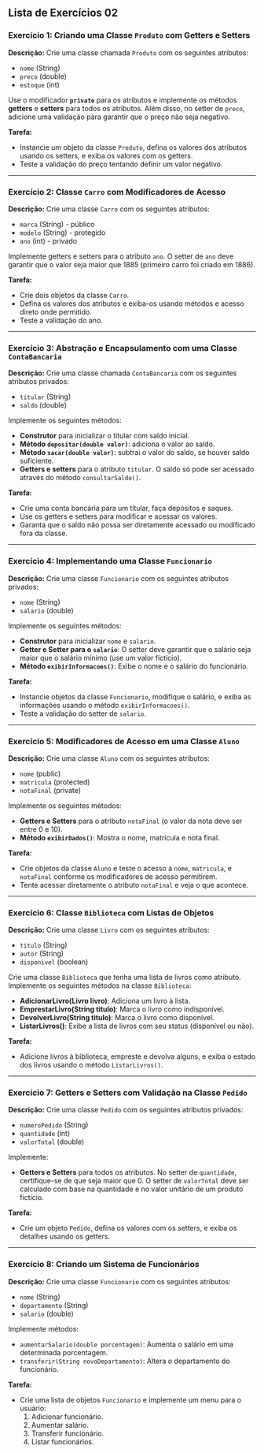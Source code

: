 
## Lista de Exercícios 02


### Exercício 1: Criando uma Classe `Produto` com Getters e Setters

**Descrição:**
Crie uma classe chamada `Produto` com os seguintes atributos:
- `nome` (String)
- `preco` (double)
- `estoque` (int)

Use o modificador **`private`** para os atributos e implemente os métodos **getters** e **setters** para todos os atributos. Além disso, no setter de `preco`, adicione uma validação para garantir que o preço não seja negativo.

**Tarefa:**
- Instancie um objeto da classe `Produto`, defina os valores dos atributos usando os setters, e exiba os valores com os getters.
- Teste a validação do preço tentando definir um valor negativo.

---

### Exercício 2: Classe `Carro` com Modificadores de Acesso

**Descrição:**
Crie uma classe `Carro` com os seguintes atributos:
- `marca` (String) - público
- `modelo` (String) - protegido
- `ano` (int) - privado

Implemente getters e setters para o atributo `ano`. O setter de `ano` deve garantir que o valor seja maior que 1885 (primeiro carro foi criado em 1886).

**Tarefa:**
- Crie dois objetos da classe `Carro`.
- Defina os valores dos atributos e exiba-os usando métodos e acesso direto onde permitido.
- Teste a validação do ano.

---

### Exercício 3: Abstração e Encapsulamento com uma Classe `ContaBancaria`

**Descrição:**
Crie uma classe chamada `ContaBancaria` com os seguintes atributos privados:
- `titular` (String)
- `saldo` (double)

Implemente os seguintes métodos:
- **Construtor** para inicializar o titular com saldo inicial.
- **Método `depositar(double valor)`**: adiciona o valor ao saldo.
- **Método `sacar(double valor)`**: subtrai o valor do saldo, se houver saldo suficiente.
- **Getters e setters** para o atributo `titular`. O saldo só pode ser acessado através do método `consultarSaldo()`.

**Tarefa:**
- Crie uma conta bancária para um titular, faça depósitos e saques.
- Use os getters e setters para modificar e acessar os valores.
- Garanta que o saldo não possa ser diretamente acessado ou modificado fora da classe.

---

### Exercício 4: Implementando uma Classe `Funcionario`

**Descrição:**
Crie uma classe `Funcionario` com os seguintes atributos privados:
- `nome` (String)
- `salario` (double)

Implemente os seguintes métodos:
- **Construtor** para inicializar `nome` e `salario`.
- **Getter e Setter para o `salario`**: O setter deve garantir que o salário seja maior que o salário mínimo (use um valor fictício).
- **Método `exibirInformacoes()`**: Exibe o nome e o salário do funcionário.

**Tarefa:**
- Instancie objetos da classe `Funcionario`, modifique o salário, e exiba as informações usando o método `exibirInformacoes()`.
- Teste a validação do setter de `salario`.

---

### Exercício 5: Modificadores de Acesso em uma Classe `Aluno`

**Descrição:**
Crie uma classe `Aluno` com os seguintes atributos:
- `nome` (public)
- `matricula` (protected)
- `notaFinal` (private)

Implemente os seguintes métodos:
- **Getters e Setters** para o atributo `notaFinal` (o valor da nota deve ser entre 0 e 10).
- **Método `exibirDados()`**: Mostra o nome, matrícula e nota final.

**Tarefa:**
- Crie objetos da classe `Aluno` e teste o acesso a `nome`, `matricula`, e `notaFinal` conforme os modificadores de acesso permitirem.
- Tente acessar diretamente o atributo `notaFinal` e veja o que acontece.

---

### Exercício 6: Classe `Biblioteca` com Listas de Objetos

**Descrição:**
Crie uma classe `Livro` com os seguintes atributos:
- `titulo` (String)
- `autor` (String)
- `disponivel` (boolean)

Crie uma classe `Biblioteca` que tenha uma lista de livros como atributo. Implemente os seguintes métodos na classe `Biblioteca`:
- **AdicionarLivro(Livro livro)**: Adiciona um livro à lista.
- **EmprestarLivro(String titulo)**: Marca o livro como indisponível.
- **DevolverLivro(String titulo)**: Marca o livro como disponível.
- **ListarLivros()**: Exibe a lista de livros com seu status (disponível ou não).

**Tarefa:**
- Adicione livros à biblioteca, empreste e devolva alguns, e exiba o estado dos livros usando o método `ListarLivros()`.

---

### Exercício 7: Getters e Setters com Validação na Classe `Pedido`

**Descrição:**
Crie uma classe `Pedido` com os seguintes atributos privados:
- `numeroPedido` (String)
- `quantidade` (int)
- `valorTotal` (double)

Implemente:
- **Getters e Setters** para todos os atributos. No setter de `quantidade`, certifique-se de que seja maior que 0. O setter de `valorTotal` deve ser calculado com base na quantidade e no valor unitário de um produto fictício.

**Tarefa:**
- Crie um objeto `Pedido`, defina os valores com os setters, e exiba os detalhes usando os getters.

---

### Exercício 8: Criando um Sistema de Funcionários

**Descrição:**
Crie uma classe `Funcionario` com os seguintes atributos:
- `nome` (String)
- `departamento` (String)
- `salario` (double)

Implemente métodos:
- `aumentarSalario(double porcentagem)`: Aumenta o salário em uma determinada porcentagem.
- `transferir(String novoDepartamento)`: Altera o departamento do funcionário.

**Tarefa:**
- Crie uma lista de objetos `Funcionario` e implemente um menu para o usuário:
  1. Adicionar funcionário.
  2. Aumentar salário.
  3. Transferir funcionário.
  4. Listar funcionários.

